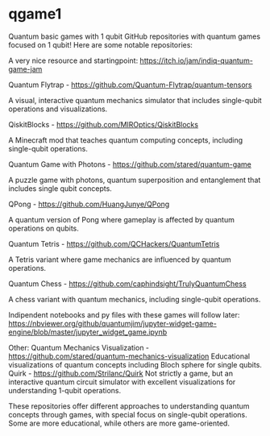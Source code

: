 # qgame1
Quantum basic games with 1 qubit
GitHub repositories with quantum games focused on 1 qubit! Here are some notable repositories:

A very nice resource and startingpoint: https://itch.io/jam/indiq-quantum-game-jam

Quantum Flytrap - https://github.com/Quantum-Flytrap/quantum-tensors

A visual, interactive quantum mechanics simulator that includes single-qubit operations and visualizations.

QiskitBlocks - https://github.com/MIROptics/QiskitBlocks

A Minecraft mod that teaches quantum computing concepts, including single-qubit operations.

Quantum Game with Photons - https://github.com/stared/quantum-game

A puzzle game with photons, quantum superposition and entanglement that includes single qubit concepts.

QPong - https://github.com/HuangJunye/QPong

A quantum version of Pong where gameplay is affected by quantum operations on qubits.

Quantum Tetris - https://github.com/QCHackers/QuantumTetris

A Tetris variant where game mechanics are influenced by quantum operations.

Quantum Chess - https://github.com/caphindsight/TrulyQuantumChess

A chess variant with quantum mechanics, including single-qubit operations.

Indipendent notebooks and py files with these games will follow later: https://nbviewer.org/github/quantumjim/jupyter-widget-game-engine/blob/master/jupyter_widget_game.ipynb

Other:
Quantum Mechanics Visualization - https://github.com/stared/quantum-mechanics-visualization
Educational visualizations of quantum concepts including Bloch sphere for single qubits.
Quirk - https://github.com/Strilanc/Quirk
Not strictly a game, but an interactive quantum circuit simulator with excellent visualizations for understanding 1-qubit operations.

These repositories offer different approaches to understanding quantum concepts through games, with special focus on single-qubit operations. Some are more educational, while others are more game-oriented. 
